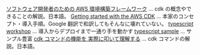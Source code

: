 [ソフトウェア開発者のための AWS 環境構築フレームワーク](https://pages.awscloud.com/rs/112-TZM-766/images/B-3.pdf) ... cdk の概念やできることの解説。日本語。
[Getting started with the AWS CDK](https://docs.aws.amazon.com/ja_jp/cdk/latest/guide/getting_started.html) ... 本家のコンセプト・導入手順。Google 翻訳で和訳してもそんなに壊れていない。
[typescript workshop](https://cdkworkshop.com/20-typescript.html) ... 導入からデプロイまで一通り手を動かす
[typescript sample](https://github.com/aws-samples/aws-cdk-examples/tree/master/typescript) ... サンプル豊富
[cdk コマンドの機能を 実際に叩いて理解する](https://dev.classmethod.jp/articles/aws-cdk-command-line-interface/) ... cdk コマンドの解説。日本語。
